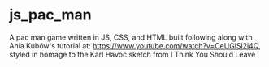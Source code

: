 # js_pac_man
A pac man game written in JS, CSS, and HTML built following along with Ania Kubów's tutorial at:
 https://www.youtube.com/watch?v=CeUGlSl2i4Q, styled in homage to the Karl Havoc sketch from I Think You Should Leave
